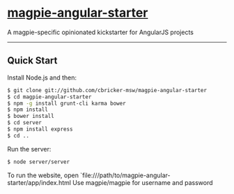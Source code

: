 # [magpie-angular-starter](http://github.com/cbricker-msw/magpie-angular-starter)

A magpie-specific opinionated kickstarter for AngularJS projects

***

## Quick Start

Install Node.js and then:

```sh
$ git clone git://github.com/cbricker-msw/magpie-angular-starter
$ cd magpie-angular-starter
$ npm -g install grunt-cli karma bower
$ npm install
$ bower install
$ cd server
$ npm install express
$ cd ..
```
Run the server:
```sh
$ node server/server
```

To run the website, open `file:///path/to/magpie-angular-starter/app/index.html
Use magpie/magpie for username and password

